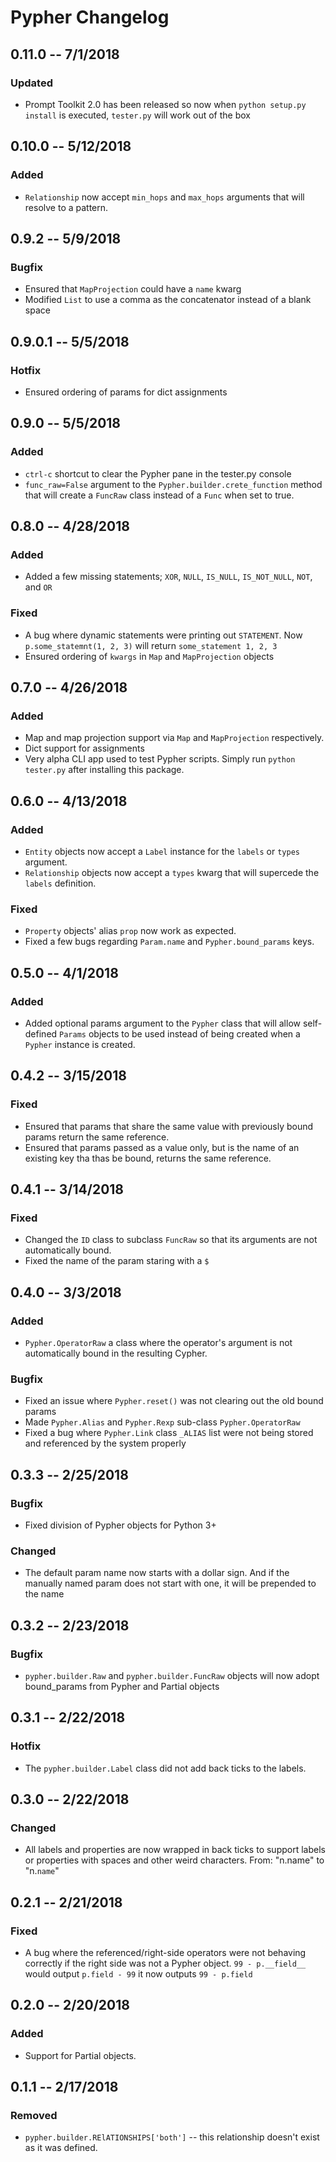# Pypher Changelog

## 0.11.0 -- 7/1/2018

### Updated

* Prompt Toolkit 2.0 has been released so now when `python setup.py install` is executed, `tester.py` will work out of the box


## 0.10.0 -- 5/12/2018

### Added

* `Relationship` now accept `min_hops` and `max_hops` arguments that will resolve to a pattern.


## 0.9.2 -- 5/9/2018

### Bugfix

* Ensured that `MapProjection` could have a `name` kwarg
* Modified `List` to use a comma as the concatenator instead of a blank space


## 0.9.0.1 -- 5/5/2018

### Hotfix

* Ensured ordering of params for dict assignments


## 0.9.0 -- 5/5/2018

### Added

* `ctrl-c` shortcut to clear the Pypher pane in the tester.py console
* `func_raw=False` argument to the `Pypher.builder.crete_function` method that will create a `FuncRaw` class instead of a `Func` when set to true.

## 0.8.0 -- 4/28/2018

### Added

* Added a few missing statements; `XOR`, `NULL`, `IS_NULL`, `IS_NOT_NULL`, `NOT`, and `OR`

### Fixed

* A bug where dynamic statements were printing out `STATEMENT`. Now `p.some_statemnt(1, 2, 3)` will return `some_statement 1, 2, 3`
* Ensured ordering of `kwargs` in `Map` and `MapProjection` objects


## 0.7.0 -- 4/26/2018

### Added

* Map and map projection support via `Map` and `MapProjection` respectively.
* Dict support for assignments
* Very alpha CLI app used to test Pypher scripts. Simply run `python tester.py` after installing this package.


## 0.6.0 -- 4/13/2018

### Added

* `Entity` objects now accept a `Label` instance for the `labels` or `types` argument.
* `Relationship` objects now accept a `types` kwarg that will supercede the `labels` definition.

### Fixed

* `Property` objects' alias `prop` now work as expected.
* Fixed a few bugs regarding `Param.name` and `Pypher.bound_params` keys.

## 0.5.0 -- 4/1/2018

### Added

* Added optional params argument to the `Pypher` class that will allow self-defined `Params` objects to be used instead of being created when a `Pypher` instance is created.


## 0.4.2 -- 3/15/2018

### Fixed

* Ensured that params that share the same value with previously bound params return the same reference.
* Ensured that params passed as a value only, but is the name of an existing key tha thas be bound, returns the same reference.


## 0.4.1 -- 3/14/2018

### Fixed

* Changed the `ID` class to subclass `FuncRaw` so that its arguments are not automatically bound.
* Fixed the name of the param staring with a `$`

## 0.4.0 -- 3/3/2018

### Added

* `Pypher.OperatorRaw` a class where the operator's argument is not automatically bound in the resulting Cypher.

### Bugfix

* Fixed an issue where `Pypher.reset()` was not clearing out the old bound params
* Made `Pypher.Alias` and `Pypher.Rexp` sub-class `Pypher.OperatorRaw`
* Fixed a bug where `Pypher.Link` class `_ALIAS` list were not being stored and referenced by the system properly

## 0.3.3 -- 2/25/2018

### Bugfix

* Fixed division of Pypher objects for Python 3+

### Changed

* The default param name now starts with a dollar sign. And if the manually named param does not start with one, it will be prepended to the name

## 0.3.2 -- 2/23/2018

### Bugfix

* `pypher.builder.Raw` and `pypher.builder.FuncRaw` objects will now adopt bound_params from Pypher and Partial objects

## 0.3.1 -- 2/22/2018

### Hotfix

* The `pypher.builder.Label` class did not add back ticks to the labels.

## 0.3.0 -- 2/22/2018

### Changed

* All labels and properties are now wrapped in back ticks to support labels or properties with spaces and other weird characters. From: "n.name" to "n.`name`"

## 0.2.1 -- 2/21/2018

### Fixed

* A bug where the referenced/right-side operators were not behaving correctly if the right side was not a Pypher object. `99 - p.__field__` would output `p.field - 99` it now outputs `99 - p.field`

## 0.2.0 -- 2/20/2018

### Added

* Support for Partial objects.

## 0.1.1 -- 2/17/2018

### Removed

* `pypher.builder.RElATIONSHIPS['both']` -- this relationship doesn't exist as it was defined.
